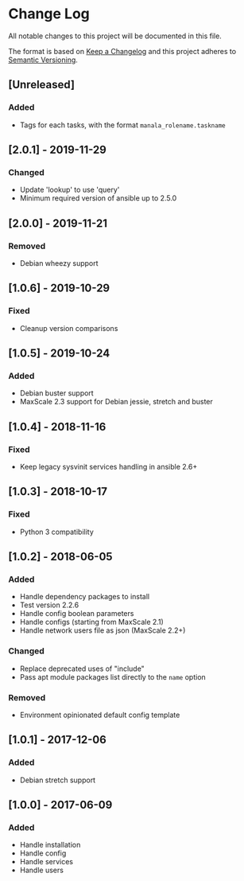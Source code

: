 # Change Log
All notable changes to this project will be documented in this file.

The format is based on [Keep a Changelog](http://keepachangelog.com/)
and this project adheres to [Semantic Versioning](http://semver.org/).

## [Unreleased]
### Added
- Tags for each tasks, with the format `manala_rolename.taskname`

## [2.0.1] - 2019-11-29
### Changed
- Update 'lookup' to use 'query'
- Minimum required version of ansible up to 2.5.0

## [2.0.0] - 2019-11-21
### Removed
- Debian wheezy support

## [1.0.6] - 2019-10-29
### Fixed
- Cleanup version comparisons

## [1.0.5] - 2019-10-24
### Added
- Debian buster support
- MaxScale 2.3 support for Debian jessie, stretch and buster

## [1.0.4] - 2018-11-16
### Fixed
- Keep legacy sysvinit services handling in ansible 2.6+

## [1.0.3] - 2018-10-17
### Fixed
- Python 3 compatibility

## [1.0.2] - 2018-06-05
### Added
- Handle dependency packages to install
- Test version 2.2.6
- Handle config boolean parameters
- Handle configs (starting from MaxScale 2.1)
- Handle network users file as json (MaxScale 2.2+)

### Changed
- Replace deprecated uses of "include"
- Pass apt module packages list directly to the `name` option

### Removed
- Environment opinionated default config template

## [1.0.1] - 2017-12-06
### Added
- Debian stretch support

## [1.0.0] - 2017-06-09
### Added
- Handle installation
- Handle config
- Handle services
- Handle users

